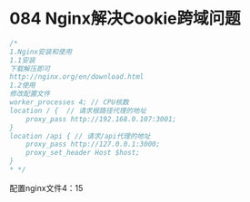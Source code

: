 # 084 Nginx解决Cookie跨域问题

```js
/*
1.Nginx安装和使用
1.1安装
下载解压即可
http://nginx.org/en/download.html
1.2使用
修改配置文件
worker_processes 4; // CPU核数
location / {  // 请求根路径代理的地址
	proxy_pass http://192.168.0.107:3001;
}
location /api { // 请求/api代理的地址
	proxy_pass http://127.0.0.1:3000;
	proxy_set_header Host $host;
}
* */
```

配置nginx文件4：15
